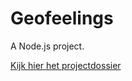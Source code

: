 # Geofeelings
A Node.js project.

[Kijk hier het projectdossier](docs/Geofeelings_Dylan_Deceulaer.docx)